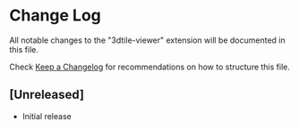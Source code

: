 # Change Log

All notable changes to the "3dtile-viewer" extension will be documented in this file.

Check [Keep a Changelog](http://keepachangelog.com/) for recommendations on how to structure this file.

## [Unreleased]

- Initial release